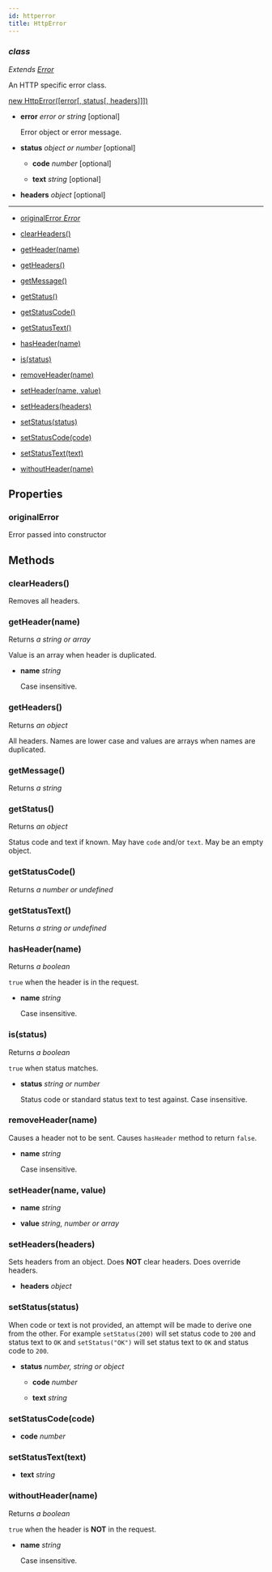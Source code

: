 ```yaml
---
id: httperror
title: HttpError
---
```


### *class*

*Extends [Error](https://nodejs.org/dist/latest-v10.x/docs/api/errors.html#errors_class_error)*

An HTTP specific error class.



[new HttpError([error[, status[, headers]]])](#constructor)

  - **error** *error or string* <span class="optional">[optional]</span>

    Error object or error message.

  - **status** *object or number* <span class="optional">[optional]</span>
    - **code** *number* <span class="optional">[optional]</span>
  
    - **text** *string* <span class="optional">[optional]</span>
  

  - **headers** *object* <span class="optional">[optional]</span>


--------------------------------------------------

  - [originalError *Error*](#originalerror)

  - [clearHeaders()](#clearheaders)
  - [getHeader(name)](#getheadername)
  - [getHeaders()](#getheaders)
  - [getMessage()](#getmessage)
  - [getStatus()](#getstatus)
  - [getStatusCode()](#getstatuscode)
  - [getStatusText()](#getstatustext)
  - [hasHeader(name)](#hasheadername)
  - [is(status)](#isstatus)
  - [removeHeader(name)](#removeheadername)
  - [setHeader(name, value)](#setheadername-value)
  - [setHeaders(headers)](#setheadersheaders)
  - [setStatus(status)](#setstatusstatus)
  - [setStatusCode(code)](#setstatuscodecode)
  - [setStatusText(text)](#setstatustexttext)
  - [withoutHeader(name)](#withoutheadername)

Properties
----------

### originalError



Error passed into constructor

Methods
-------

### clearHeaders()



Removes all headers.


### getHeader(name)

Returns *a string or array*

Value is an array when header is duplicated.

  - **name** *string* 

    Case insensitive.


### getHeaders()

Returns *an object*

All headers. Names are lower case and values are arrays when names
are duplicated.



### getMessage()

Returns *a string*




### getStatus()

Returns *an object*

Status code and text if known. May have `code` and/or `text`. May be an empty object.


### getStatusCode()

Returns *a number or undefined*




### getStatusText()

Returns *a string or undefined*




### hasHeader(name)

Returns *a boolean*

`true` when the header is in the request.


  - **name** *string* 

    Case insensitive.


### is(status)

Returns *a boolean*

`true` when status matches.


  - **status** *string or number* 

    Status code or standard status text to test against. Case insensitive.


### removeHeader(name)



Causes a header not to be sent. Causes `hasHeader` method to return `false`.

  - **name** *string* 

    Case insensitive.


### setHeader(name, value)





  - **name** *string* 

  - **value** *string, number or array* 


### setHeaders(headers)



Sets headers from an object. Does **NOT** clear headers. Does override headers.

  - **headers** *object* 


### setStatus(status)



When code or text is not provided, an attempt will be made to derive one from
the other. For example `setStatus(200)` will set status code to `200` and
status text to `OK` and `setStatus("OK")` will set status text to `OK` and
status code to `200`.


  - **status** *number, string or object* 
    - **code** *number* 
  
    - **text** *string* 
  


### setStatusCode(code)





  - **code** *number* 


### setStatusText(text)





  - **text** *string* 


### withoutHeader(name)

Returns *a boolean*

`true` when the header is **NOT** in the request.


  - **name** *string* 

    Case insensitive.


